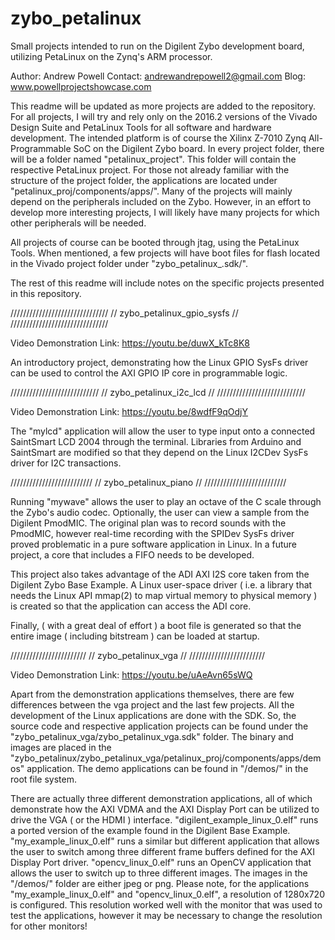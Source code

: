 # zybo_petalinux
Small projects intended to run on the Digilent Zybo development board, utilizing PetaLinux on the Zynq's ARM processor.

Author: Andrew Powell
Contact: andrewandrepowell2@gmail.com
Blog: www.powellprojectshowcase.com

This readme will be updated as more projects are added to the repository. For all projects, I will try and rely only on the 2016.2 versions of the Vivado Design Suite and PetaLinux Tools for all software and hardware development. The intended platform is of course the Xilinx Z-7010 Zynq All-Programmable SoC on the Digilent Zybo board. In every project folder, there will be a folder named "petalinux_project". This folder will contain the respective PetaLinux project. For those not already familiar with the structure of the project folder, the applications are located under "petalinux_proj/components/apps/". Many of the projects will mainly depend on the peripherals included on the Zybo. However, in an effort to develop more interesting projects, I will likely have many projects for which other peripherals will be needed.

All projects of course can be booted through jtag, using the PetaLinux Tools. When mentioned, a few projects will have boot files for flash located in the Vivado project folder under "zybo_petalinux_<PROJECT NAME>.sdk/". 

The rest of this readme will include notes on the specific projects presented in this repository. 

///////////////////////////////
// zybo_petalinux_gpio_sysfs //
///////////////////////////////

Video Demonstration Link: https://youtu.be/duwX_kTc8K8

An introductory project, demonstrating how the Linux GPIO SysFs driver can be used to control the AXI GPIO IP core in programmable logic.

////////////////////////////
// zybo_petalinux_i2c_lcd //
////////////////////////////

Video Demonstration Link: https://youtu.be/8wdfF9qOdjY

The "mylcd" application will allow the user to type input onto a connected 
SaintSmart LCD 2004 through the terminal. Libraries from Arduino and SaintSmart are modified so that they depend on the Linux I2CDev SysFs driver for I2C transactions. 

//////////////////////////
// zybo_petalinux_piano //
//////////////////////////

Running "mywave" allows the user to play an octave of the C scale through the Zybo's audio codec. Optionally, the user can view a sample from the Digilent PmodMIC. The original plan was to record sounds with the PmodMIC, however real-time recording with the SPIDev SysFs driver proved problematic in a pure software application in Linux. In a future project, a core that includes a FIFO needs to be developed. 

This project also takes advantage of the ADI AXI I2S core taken from the Digilent Zybo Base Example. A Linux user-space driver ( i.e. a library that needs the Linux API mmap(2) to map virtual memory to physical memory ) is created so that the application can access the ADI core. 

Finally, ( with a great deal of effort ) a boot file is generated so that the entire image ( including bitstream ) can be loaded at startup.

////////////////////////
// zybo_petalinux_vga //
////////////////////////

Video Demonstration Link: https://youtu.be/uAeAvn65sWQ

Apart from the demonstration applications themselves, there are few differences between the vga project and the last few projects. All the development of the Linux applications are done with the SDK. So, the source code and respective application projects can be found under the "zybo_petalinux_vga/zybo_petalinux_vga.sdk" folder. The binary and images are placed in the "zybo_petalinux/zybo_petalinux_vga/petalinux_proj/components/apps/demos" application. The demo applications can be found in "/demos/" in the root file system.

There are actually three different demonstration applications, all of which demonstrate how the AXI VDMA and the AXI Display Port can be utilized to drive the VGA ( or the HDMI ) interface. "digilent_example_linux_0.elf" runs a ported version of the example found in the Digilent Base Example. "my_example_linux_0.elf" runs a similar but different application that allows the user to switch among three different frame buffers defined for the AXI Display Port driver. "opencv_linux_0.elf" runs an OpenCV application that allows the user to switch up to three different images. The images in the "/demos/" folder are either jpeg or png. Please note, for the applications "my_example_linux_0.elf" and "opencv_linux_0.elf", a resolution of 1280x720 is configured. This resolution worked well with the monitor that was used to test the applications, however it may be necessary to change the resolution for other monitors!


